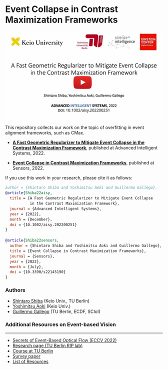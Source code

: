 # Event Collapse in Contrast Maximization Frameworks

[![A Fast Geometric Regularizer to Mitigate Event Collapse in the Contrast Maximization Framework](docs/evcollapse_thumb_icon.jpg)](https://youtu.be/IwqA57yaBTo)

This repository collects our work on the topic of overfitting in event alignment frameworks, such as CMax.

* [**A Fast Geometric Regularizer to Mitigate Event Collapse in the Contrast Maximization Framework**](https://arxiv.org/pdf/2212.07350), published at Advanced Intelligent Systems, 2022.

* [**Event Collapse in Contrast Maximization Frameworks**](https://arxiv.org/pdf/2207.04007), published at Sensors, 2022.

If you use this work in your research, please cite it as follows:

```bibtex
author = {Shintaro Shiba and Yoshimitsu Aoki and Guillermo Gallego},  
@article{Shiba22aisy,
  title = {A Fast Geometric Regularizer to Mitigate Event Collapse 
  		   in the Contrast Maximization Framework},
  journal = {Advanced Intelligent Systems},
  year = {2022},
  month = {December},
  doi = {10.1002/aisy.202200251}
}

@article{Shiba22sensors,
  author = {Shintaro Shiba and Yoshimitsu Aoki and Guillermo Gallego},  
  title = {Event Collapse in Contrast Maximization Frameworks},
  journal = {Sensors},
  year = {2022},
  month = {July},
  doi = {10.3390/s22145190}
}
```

### Authors
* [Shintaro Shiba](http://shibashintaro.com/) (Keio Univ., TU Berlin)
* [Yoshimitsu Aoki](https://aoki-medialab.jp/aokiyoshimitsu-en/) (Keio Univ.)
* [Guillermo Gallego](https://sites.google.com/view/guillermogallego) (TU Berlin, ECDF, SCIoI)

 
### Additional Resources on Event-based Vision
-------
* [Secrets of Event-Based Optical Flow (ECCV 2022)](https://github.com/tub-rip/event_based_optical_flow)
* [Research page (TU Berlin RIP lab)](https://sites.google.com/view/guillermogallego/research/event-based-vision)
* [Course at TU Berlin](https://sites.google.com/view/guillermogallego/teaching/event-based-robot-vision)
* [Survey paper](http://rpg.ifi.uzh.ch/docs/EventVisionSurvey.pdf)
* [List of Resources](https://github.com/uzh-rpg/event-based_vision_resources)
